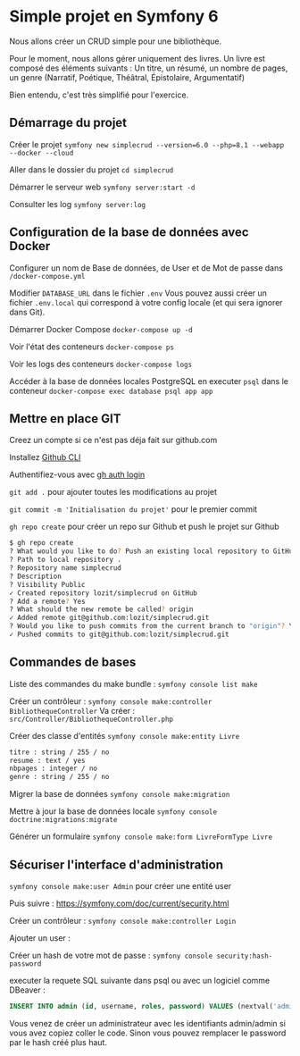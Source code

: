 # Simple projet en Symfony 6

Nous allons créer un CRUD simple pour une bibliothèque.

Pour le moment, nous allons gérer uniquement des livres.
Un livre est composé des éléments suivants : Un titre, un résumé, un nombre de pages, un genre (Narratif, Poétique, Théâtral, Épistolaire, Argumentatif)

Bien entendu, c'est très simplifié pour l'exercice.

## Démarrage du projet

Créer le projet
`symfony new simplecrud --version=6.0 --php=8.1 --webapp --docker --cloud`

Aller dans le dossier du projet
`cd simplecrud`

Démarrer le serveur web
`symfony server:start -d`

Consulter les log
`symfony server:log`

## Configuration de la base de données avec Docker

Configurer un nom de Base de données, de User et de Mot de passe dans `/docker-compose.yml`

Modifier `DATABASE_URL` dans le fichier `.env`
Vous pouvez aussi créer un fichier `.env.local` qui correspond à votre config locale (et qui sera ignorer dans Git).

Démarrer Docker Compose
`docker-compose up -d`

Voir l'état des conteneurs
`docker-compose ps`

Voir les logs des conteneurs
`docker-compose logs`

Accéder à la base de données locales PostgreSQL en executer `psql` dans le conteneur
`docker-compose exec database psql app app`

## Mettre en place GIT

Creez un compte si ce n'est pas déja fait sur github.com

Installez [Github CLI](https://github.com/cli/cli#installation)

Authentifiez-vous avec [gh auth login](https://cli.github.com/manual/gh_auth_login)

`git add .` pour ajouter toutes les modifications au projet

`git commit -m 'Initialisation du projet'` pour le premier commit

`gh repo create` pour créer un repo sur Github et push le projet sur Github

```bash
$ gh repo create
? What would you like to do? Push an existing local repository to GitHub
? Path to local repository .
? Repository name simplecrud
? Description 
? Visibility Public
✓ Created repository lozit/simplecrud on GitHub
? Add a remote? Yes
? What should the new remote be called? origin
✓ Added remote git@github.com:lozit/simplecrud.git
? Would you like to push commits from the current branch to "origin"? Yes
✓ Pushed commits to git@github.com:lozit/simplecrud.git
```

## Commandes de bases

Liste des commandes du make bundle :
`symfony console list make`

Créer un contrôleur :
`symfony console make:controller BibliothequeController`
Va créer :
`src/Controller/BibliothequeController.php`

Créer des classe d'entités
`symfony console make:entity Livre`

```bash
titre : string / 255 / no
resume : text / yes
nbpages : integer / no
genre : string / 255 / no
```

Migrer la base de données
`symfony console make:migration`

Mettre à jour la base de données locale
`symfony console doctrine:migrations:migrate`

Générer un formulaire
`symfony console make:form LivreFormType Livre`

## Sécuriser l'interface d'administration

`symfony console make:user Admin` pour créer une entité user

Puis suivre : <https://symfony.com/doc/current/security.html>

Créer un contrôleur :
`symfony console make:controller Login`

Ajouter un user :

Créer un hash de votre mot de passe : `symfony console security:hash-password`

executer la requete SQL suivante dans psql ou avec un logiciel comme DBeaver :

```SQL
INSERT INTO admin (id, username, roles, password) VALUES (nextval('admin_id_seq'), 'admin', '["ROLE_ADMIN"]','$argon2id$v=19$m=65536,t=4,p=1$BQG+jovPcunctc30xG5PxQ$TiGbx451NKdo+g9vLtfkMy4KjASKSOcnNxjij4gTX1s');
```

Vous venez de créer un administrateur avec les identifiants admin/admin si vous avez copiez coller le code. Sinon vous pouvez remplacer le password par le hash créé plus haut.
